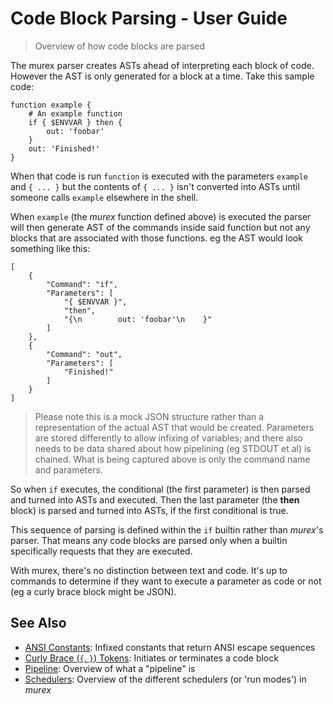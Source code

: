 # Code Block Parsing - User Guide

> Overview of how code blocks are parsed

The murex parser creates ASTs ahead of interpreting each block of code. However
the AST is only generated for a block at a time. Take this sample code:

    function example {
        # An example function
        if { $ENVVAR } then {
            out: 'foobar'
        }
        out: 'Finished!'
    }
    
When that code is run `function` is executed with the parameters `example` and
`{ ... }` but the contents of `{ ... }` isn't converted into ASTs until someone
calls `example` elsewhere in the shell.

When `example` (the _murex_ function defined above) is executed the parser will
then generate AST of the commands inside said function but not any blocks that
are associated with those functions. eg the AST would look something like this:

    [
        {
            "Command": "if",
            "Parameters": [
                "{ $ENVVAR }",
                "then",
                "{\n        out: 'foobar'\n    }"
            ]
        },
        {
            "Command": "out",
            "Parameters": [
                "Finished!"
            ]
        }
    ]
    
> Please note this is a mock JSON structure rather than a representation of the
> actual AST that would be created. Parameters are stored differently to allow
> infixing of variables; and there also needs to be data shared about how
> pipelining (eg STDOUT et al) is chained. What is being captured above is only
> the command name and parameters.

So when `if` executes, the conditional (the first parameter) is then parsed and
turned into ASTs and executed. Then the last parameter (the **then** block) is
parsed and turned into ASTs, if the first conditional is true.

This sequence of parsing is defined within the `if` builtin rather than
_murex_'s parser. That means any code blocks are parsed only when a builtin
specifically requests that they are executed.

With murex, there's no distinction between text and code. It's up to commands
to determine if they want to execute a parameter as code or not (eg a curly
brace block might be JSON).

## See Also

* [ANSI Constants](../user-guide/ansi.md):
  Infixed constants that return ANSI escape sequences
* [Curly Brace (`{`, `}`) Tokens](../parser/curly-brace.md):
  Initiates or terminates a code block
* [Pipeline](../user-guide/pipeline.md):
  Overview of what a "pipeline" is
* [Schedulers](../user-guide/schedulers.md):
  Overview of the different schedulers (or 'run modes') in _murex_